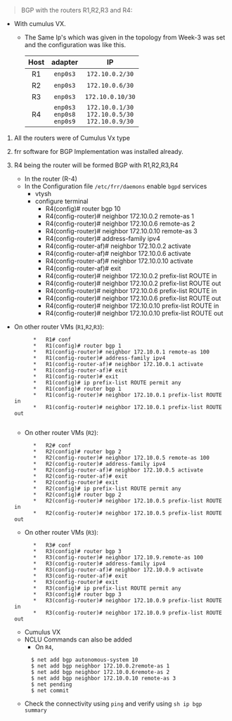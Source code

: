 >BGP with the routers R1,R2,R3 and R4:

* With cumulus VX. 

  * The Same Ip's which was given in the topology from Week-3 was set and the configuration was like this.
  
       Host | adapter | IP
       :--: | :--: | :--:
       R1 | `enp0s3` | `172.10.0.2/30`
       R2 | `enp0s3` | `172.10.0.6/30`
       R3 | `enp0s3` | `172.10.0.10/30`
       R4 | `enp0s3`<br>`enp0s8`<br>`enp0s9` | `172.10.0.1/30` <br> `172.10.0.5/30`<br>`172.10.0.9/30`
     

1. All the routers were of Cumulus Vx type 
2. frr software for BGP Implementation was installed already.

3. R4 being the router will be formed BGP with R1,R2,R3,R4 
    
     * In the router (R-4)
     * In the Configuration file `/etc/frr/daemons` enable `bgpd` services 
         * vtysh
         * configure terminal
            * R4(config)# router bgp 10
            * R4(config-router)# neighbor 172.10.0.2 remote-as 1
            * R4(config-router)# neighbor 172.10.0.6 remote-as 2
            * R4(config-router)# neighbor 172.10.0.10 remote-as 3
            * R4(config-router)# address-family ipv4
            * R4(config-router-af)# neighbor 172.10.0.2 activate
            * R4(config-router-af)# neighbor 172.10.0.6 activate
            * R4(config-router-af)# neighbor 172.10.0.10 activate
            * R4(config-router-af)# exit
            * R4(config-router)# neighbor 172.10.0.2 prefix-list ROUTE in
            * R4(config-router)# neighbor 172.10.0.2 prefix-list ROUTE out
            * R4(config-router)# neighbor 172.10.0.6 prefix-list ROUTE in
            * R4(config-router)# neighbor 172.10.0.6 prefix-list ROUTE out
            * R4(config-router)# neighbor 172.10.0.10 prefix-list ROUTE in
            * R4(config-router)# neighbor 172.10.0.10 prefix-list ROUTE out
  
  * On other router VMs (`R1`,`R2`,`R3`):
     ```  
           *   R1# conf
           *   R1(config)# router bgp 1
           *   R1(config-router)# neighbor 172.10.0.1 remote-as 100
           *   R1(config-router)# address-family ipv4
           *   R1(config-router-af)# neighbor 172.10.0.1 activate
           *   R1(config-router-af)# exit
           *   R1(config-router)# exit
           *   R1(config)# ip prefix-list ROUTE permit any
           *   R1(config)# router bgp 1
           *   R1(config-router)# neighbor 172.10.0.1 prefix-list ROUTE in
           *   R1(config-router)# neighbor 172.10.0.1 prefix-list ROUTE out
  
     ```
     
     * On other router VMs (`R2`):
     ```
           *   R2# conf
           *   R2(config)# router bgp 2
           *   R2(config-router)# neighbor 172.10.0.5 remote-as 100
           *   R2(config-router)# address-family ipv4
           *   R2(config-router-af)# neighbor 172.10.0.5 activate
           *   R2(config-router-af)# exit
           *   R2(config-router)# exit
           *   R2(config)# ip prefix-list ROUTE permit any
           *   R2(config)# router bgp 2
           *   R2(config-router)# neighbor 172.10.0.5 prefix-list ROUTE in
           *   R2(config-router)# neighbor 172.10.0.5 prefix-list ROUTE out 
     ```
     
      * On other router VMs (`R3`):
     ```
           *   R3# conf
           *   R3(config)# router bgp 3
           *   R3(config-router)# neighbor 172.10.9.remote-as 100
           *   R3(config-router)# address-family ipv4
           *   R3(config-router-af)# neighbor 172.10.0.9 activate
           *   R3(config-router-af)# exit
           *   R3(config-router)# exit
           *   R3(config)# ip prefix-list ROUTE permit any
           *   R3(config)# router bgp 3
           *   R3(config-router)# neighbor 172.10.0.9 prefix-list ROUTE in
           *   R3(config-router)# neighbor 172.10.0.9 prefix-list ROUTE out 
     ```   
     
          
    * Cumulus VX
    * NCLU Commands can also be added
        * On `R4`,
         ```
           $ net add bgp autonomous-system 10
           $ net add bgp neighbor 172.10.0.2remote-as 1
           $ net add bgp neighbor 172.10.0.6remote-as 2
           $ net add bgp neighbor 172.10.0.10 remote-as 3
           $ net pending
           $ net commit

     * Check the connectivity using `ping` and verify using `sh ip bgp summary` 


        
    
